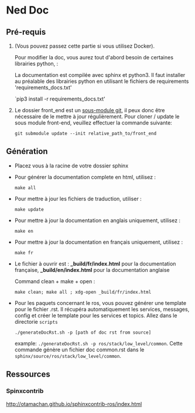 # Ned Doc
## Pré-requis

1. (Vous pouvez passez cette partie si vous utilisez Docker).

    Pour modifier la doc, vous aurez tout d'abord besoin de certaines librairies python,  :

    La documentation est compilée avec sphinx et python3. Il faut installer au préalable des librairies python
    en utilisant le fichiers de requirements 'requirements_docs.txt'

    `pip3 install -r requirements_docs.txt'

2. Le dossier front_end est un [sous-module git](https://git-scm.com/book/fr/v2/Utilitaires-Git-Sous-modules),
    il peux donc être nécessaire de le mettre à jour régulièrement.
    Pour cloner / update le sous module front-end, veuillez effectuer la commande suivante:

    `git submodule update --init relative_path_to/front_end`

## Génération
- Placez vous à la racine de votre dossier sphinx

- Pour générer la documentation complete en html, utilisez : 

    `make all`

- Pour mettre à jour les fichiers de traduction, utiliser :

    `make update`

- Pour mettre à jour la documentation en anglais uniquement, utilisez :

    `make en`

- Pour mettre à jour la documentation en français uniquement, utilisez :

    `make fr`

- Le fichier à ouvrir est : **_build/fr/index.html** pour la documentation française, **_build/en/index.html** pour la documentation anglaise

    Command clean + make + open : 

    ``make clean; make all ; xdg-open _build/fr/index.html``

- Pour les paquets concernant le ros, vous pouvez générer une template pour le fichier .rst. Il récupéra automatiquement les services, messages, config et créer le template pour les services et topics. Allez dans le directorie `scripts`

    ```./generateDocRst.sh -p [path of doc rst from source]```

    example:
    `./generateDocRst.sh -p ros/stack/low_level/common`. Cette commande génère un fichier doc common.rst dans le `sphinx/source/ros/stack/low_level/common`.

## Ressources
### Spinxcontrib

http://otamachan.github.io/sphinxcontrib-ros/index.html

